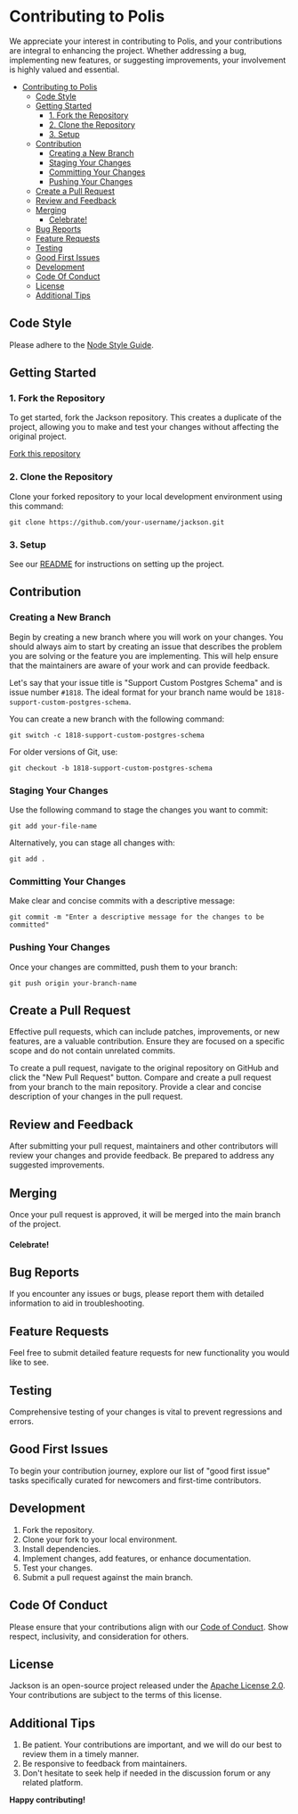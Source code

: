 # Contributing to Polis

We appreciate your interest in contributing to Polis, and your contributions are integral to enhancing the project. Whether addressing a bug, implementing new features, or suggesting improvements, your involvement is highly valued and essential.

- [Contributing to Polis](#contributing-to-polis)
  - [Code Style](#code-style)
  - [Getting Started](#getting-started)
    - [1. Fork the Repository](#1-fork-the-repository)
    - [2. Clone the Repository](#2-clone-the-repository)
    - [3. Setup](#3-setup)
  - [Contribution](#contribution)
    - [Creating a New Branch](#creating-a-new-branch)
    - [Staging Your Changes](#staging-your-changes)
    - [Committing Your Changes](#committing-your-changes)
    - [Pushing Your Changes](#pushing-your-changes)
  - [Create a Pull Request](#create-a-pull-request)
  - [Review and Feedback](#review-and-feedback)
  - [Merging](#merging)
    - [Celebrate!](#celebrate)
  - [Bug Reports](#bug-reports)
  - [Feature Requests](#feature-requests)
  - [Testing](#testing)
  - [Good First Issues](#good-first-issues)
  - [Development](#development)
  - [Code Of Conduct](#code-of-conduct)
  - [License](#license)
  - [Additional Tips](#additional-tips)

## Code Style

Please adhere to the [Node Style Guide](https://github.com/felixge/node-style-guide).

## Getting Started

### 1. Fork the Repository

To get started, fork the Jackson repository. This creates a duplicate of the project, allowing you to make and test your changes without affecting the original project.

[Fork this repository](https://github.com/boxyhq/jackson/fork)

### 2. Clone the Repository

Clone your forked repository to your local development environment using this command:

```shell
git clone https://github.com/your-username/jackson.git
```

### 3. Setup

See our [README](README.md) for instructions on setting up the project.

## Contribution

### Creating a New Branch

Begin by creating a new branch where you will work on your changes. You should always aim to start by creating an issue that describes the problem you are solving or the feature you are implementing. This will help ensure that the maintainers are aware of your work and can provide feedback.

Let's say that your issue title is "Support Custom Postgres Schema" and is issue number `#1818`. The ideal format for your branch name would be `1818-support-custom-postgres-schema`.

You can create a new branch with the following command:

```shell
git switch -c 1818-support-custom-postgres-schema
```

For older versions of Git, use:

```shell
git checkout -b 1818-support-custom-postgres-schema
```

### Staging Your Changes

Use the following command to stage the changes you want to commit:

```shell
git add your-file-name
```

Alternatively, you can stage all changes with:

```shell
git add .
```

### Committing Your Changes

Make clear and concise commits with a descriptive message:

```shell
git commit -m "Enter a descriptive message for the changes to be committed"
```

### Pushing Your Changes

Once your changes are committed, push them to your branch:

```shell
git push origin your-branch-name
```

## Create a Pull Request

Effective pull requests, which can include patches, improvements, or new features, are a valuable contribution. Ensure they are focused on a specific scope and do not contain unrelated commits.

To create a pull request, navigate to the original repository on GitHub and click the "New Pull Request" button. Compare and create a pull request from your branch to the main repository. Provide a clear and concise description of your changes in the pull request.

## Review and Feedback

After submitting your pull request, maintainers and other contributors will review your changes and provide feedback. Be prepared to address any suggested improvements.

## Merging

Once your pull request is approved, it will be merged into the main branch of the project.

#### Celebrate!

## Bug Reports

If you encounter any issues or bugs, please report them with detailed information to aid in troubleshooting.

## Feature Requests

Feel free to submit detailed feature requests for new functionality you would like to see.

## Testing

Comprehensive testing of your changes is vital to prevent regressions and errors.

## Good First Issues

To begin your contribution journey, explore our list of "good first issue" tasks specifically curated for newcomers and first-time contributors.

## Development

1. Fork the repository.
2. Clone your fork to your local environment.
3. Install dependencies.
4. Implement changes, add features, or enhance documentation.
5. Test your changes.
6. Submit a pull request against the main branch.

## Code Of Conduct

Please ensure that your contributions align with our [Code of Conduct](https://github.com/boxyhq/jackson/blob/main/CODE_OF_CONDUCT.md). Show respect, inclusivity, and consideration for others.

## License

Jackson is an open-source project released under the [Apache License 2.0](https://github.com/boxyhq/jackson/blob/main/LICENSE). Your contributions are subject to the terms of this license.

## Additional Tips

1. Be patient. Your contributions are important, and we will do our best to review them in a timely manner.
2. Be responsive to feedback from maintainers.
3. Don't hesitate to seek help if needed in the discussion forum or any related platform.

**Happy contributing!**
